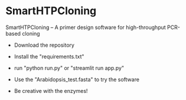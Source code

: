 # SmartHTPCloning
SmartHTPCloning – A primer design software for high-throughput PCR-based cloning


- Download the repository
- Install the "requirements.txt"
- run "python run.py" or "streamlit run app.py"


- Use the "Arabidopsis_test.fasta" to try the software
- Be creative with the enzymes!
